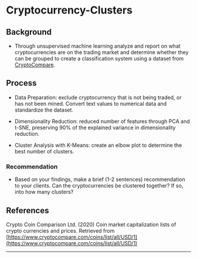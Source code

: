 # Cryptocurrency-Clusters

## Background

* Through unsupervised machine learning analyze and report on what cryptocurrencies are on the trading market and determine whether they can be grouped to create a classification system using a dataset from [CryptoCompare](https://min-api.cryptocompare.com/data/all/coinlist).

## Process

* Data Preparation: exclude cryptocurrency that is not being traded, or has not been mined. Convert text values to numerical data and standardize the dataset.

* Dimensionality Reduction: reduced number of features through PCA and t-SNE, preserving 90% of the explained variance in dimensionality reduction.

* Cluster Analysis with K-Means: create an elbow plot to determine the best number of clusters.

### Recommendation

* Based on your findings, make a brief (1-2 sentences) recommendation to your clients. Can the cryptocurrencies be clustered together? If so, into how many clusters? 



## References

Crypto Coin Comparison Ltd. (2020) Coin market capitalization lists of crypto currencies and prices. Retrieved from [https://www.cryptocompare.com/coins/list/all/USD/1](https://www.cryptocompare.com/coins/list/all/USD/1)

- - -


